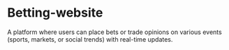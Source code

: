 # Betting-website
A platform where users can place bets or trade opinions on various events (sports, markets, or social trends) with real-time updates.

